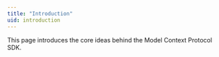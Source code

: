 ```yaml
---
title: "Introduction"
uid: introduction
---
```


This page introduces the core ideas behind the Model Context Protocol SDK.
